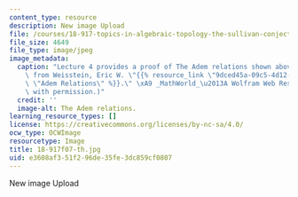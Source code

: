 ```yaml
---
content_type: resource
description: New image Upload
file: /courses/18-917-topics-in-algebraic-topology-the-sullivan-conjecture-fall-2007/e3608af351f296de35fe3dc859cf0807_18-917f07-th.jpg
file_size: 4649
file_type: image/jpeg
image_metadata:
  caption: "Lecture 4 provides a proof of The Adem relations shown above. (Image adapted\
    \ from Weisstein, Eric W. \"{{% resource_link \"9dced45a-09c5-4d12-99ea-bf1e091dc206\"\
    \ \"Adem Relations\" %}}.\" \xA9 _MathWorld_\u2013A Wolfram Web Resource. Used\
    \ with permission.)"
  credit: ''
  image-alt: The Adem relations.
learning_resource_types: []
license: https://creativecommons.org/licenses/by-nc-sa/4.0/
ocw_type: OCWImage
resourcetype: Image
title: 18-917f07-th.jpg
uid: e3608af3-51f2-96de-35fe-3dc859cf0807
---
```

New image Upload